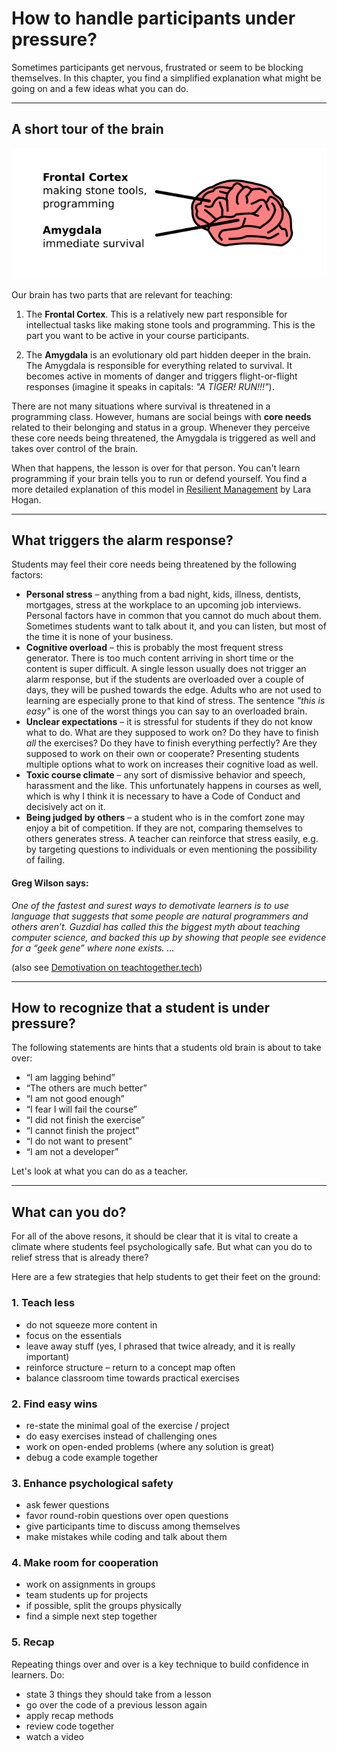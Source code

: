 
# How to handle participants under pressure?

Sometimes participants get nervous, frustrated or seem to be blocking themselves.
In this chapter, you find a simplified explanation what might be going on and a few ideas what you can do.

----

## A short tour of the brain

![](../images/brain_parts.png)

Our brain has two parts that are relevant for teaching:

1. The **Frontal Cortex**. This is a relatively new part responsible for intellectual tasks like making stone tools and programming.
This is the part you want to be active in your course participants.

2. The **Amygdala** is an evolutionary old part hidden deeper in the brain. The Amygdala is responsible for everything related to survival.
It becomes active in moments of danger and triggers flight-or-flight responses (imagine it speaks in capitals: *"A TIGER! RUN!!!"*).

There are not many situations where survival is threatened in a programming class.
However, humans are social beings with **core needs** related to their belonging and status in a group.
Whenever they perceive these core needs being threatened, the Amygdala is triggered as well and takes over control of the brain.

When that happens, the lesson is over for that person. You can't learn programming if your brain tells you to run or defend yourself.
You find a more detailed explanation of this model in [Resilient Management](https://resilient-management.com/) by Lara Hogan.

----

## What triggers the alarm response?

Students may feel their core needs being threatened by the following factors:

* **Personal stress** – anything from a bad night, kids, illness, dentists, mortgages, stress at the workplace to an upcoming job interviews. Personal factors have in common that you cannot do much about them. Sometimes students want to talk about it, and you can listen, but most of the time it is none of your business.
* **Cognitive overload** – this is probably the most frequent stress generator. There is too much content arriving in short time or the content is super difficult. A single lesson usually does not trigger an alarm response, but if the students are overloaded over a couple of days, they will be pushed towards the edge. Adults who are not used to learning are especially prone to that kind of stress. The sentence *"this is easy"* is one of the worst things you can say to an overloaded brain.
* **Unclear expectations** – it is stressful for students if they do not know what to do. What are they supposed to work on? Do they have to finish *all* the exercises? Do they have to finish everything perfectly? Are they supposed to work on their own or cooperate? Presenting students multiple options what to work on increases their cognitive load as well.
* **Toxic course climate** – any sort of dismissive behavior and speech, harassment and the like. This unfortunately happens in courses as well, which is why I think it is necessary to have a Code of Conduct and decisively act on it.
* **Being judged by others** – a student who is in the comfort zone may enjoy a bit of competition. If they are not, comparing themselves to others generates stress. A teacher can reinforce that stress easily, e.g. by targeting questions to individuals or even mentioning the possibility of failing. 

#### Greg Wilson says:

*One of the fastest and surest ways to demotivate learners is to use language that suggests that some people are natural programmers and others aren’t. Guzdial has called this the biggest myth about teaching computer science, and backed this up by showing that people see evidence for a “geek gene” where none exists. ...*

(also see [Demotivation on teachtogether.tech](https://teachtogether.tech/en/index.html#s:motivation-demotivation))

----

## How to recognize that a student is under pressure?

The following statements are hints that a students old brain is about to take over:

* “I am lagging behind”
* “The others are much better”
* “I am not good enough”
* “I fear I will fail the course”
* “I did not finish the exercise”
* “I cannot finish the project”
* “I do not want to present”
* “I am not a developer”

Let's look at what you can do as a teacher.

----

## What can you do?

For all of the above resons, it should be clear that it is vital to create a climate where students feel psychologically safe.
But what can you do to relief stress that is already there?

Here are a few strategies that help students to get their feet on the ground:

### 1. Teach less

* do not squeeze more content in
* focus on the essentials
* leave away stuff (yes, I phrased that twice already, and it is really important)
* reinforce structure – return to a concept map often
* balance classroom time towards practical exercises


### 2. Find easy wins

* re-state the minimal goal of the exercise / project
* do easy exercises instead of challenging ones
* work on open-ended problems (where any solution is great)
* debug a code example together


### 3. Enhance psychological safety

* ask fewer questions
* favor round-robin questions over open questions
* give participants time to discuss among themselves
* make mistakes while coding and talk about them

### 4. Make room for cooperation

* work on assignments in groups
* team students up for projects
* if possible, split the groups physically
* find a simple next step together

### 5. Recap

Repeating things over and over is a key technique to build confidence in learners. Do:

* state 3 things they should take from a lesson
* go over the code of a previous lesson again
* apply recap methods
* review code together
* watch a video
